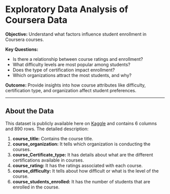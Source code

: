 # Exploratory Data Analysis of Coursera Data 
__Objective:__ Understand what factors influence student enrollment in Coursera courses.

__Key Questions:__

- Is there a relationship between course ratings and enrollment?
- What difficulty levels are most popular among students?
- Does the type of certification impact enrollment?
- Which organizations attract the most students, and why?

__Outcome:__ Provide insights into how course attributes like difficulty, certification type, and organization affect student preferences.

---
## About the Data

This dataset is publicly available here on [Kaggle](https://www.kaggle.com/datasets/siddharthm1698/coursera-course-dataset/data) and contains 6 columns and 890 rows. The detailed description:

1. __course_title:__ Contains the course title.
2. __course_organization:__ It tells which organization is conducting the courses.
3. __course_Certificate_type:__ It has details about what are the different certifications available in courses.
4. __course_rating:__ It has the ratings associated with each course.
5. __course_difficulty:__ It tells about how difficult or what is the level of the course.
6. __course_students_enrolled:__ It has the number of students that are enrolled in the course.
